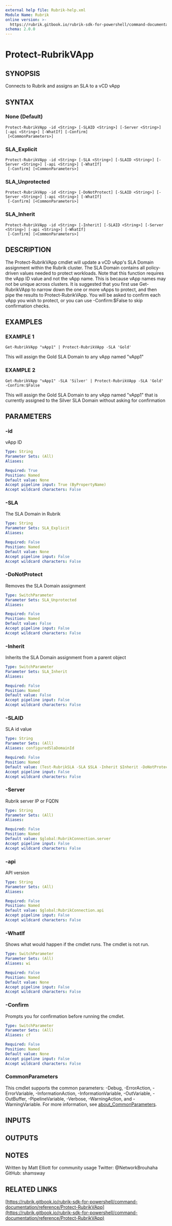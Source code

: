 ```yaml
---
external help file: Rubrik-help.xml
Module Name: Rubrik
online version: >-
  https://rubrik.gitbook.io/rubrik-sdk-for-powershell/command-documentation/reference/Protect-RubrikVApp
schema: 2.0.0
---
```


# Protect-RubrikVApp

## SYNOPSIS

Connects to Rubrik and assigns an SLA to a vCD vApp

## SYNTAX

### None \(Default\)

```text
Protect-RubrikVApp -id <String> [-SLAID <String>] [-Server <String>] [-api <String>] [-WhatIf] [-Confirm]
 [<CommonParameters>]
```

### SLA\_Explicit

```text
Protect-RubrikVApp -id <String> [-SLA <String>] [-SLAID <String>] [-Server <String>] [-api <String>] [-WhatIf]
 [-Confirm] [<CommonParameters>]
```

### SLA\_Unprotected

```text
Protect-RubrikVApp -id <String> [-DoNotProtect] [-SLAID <String>] [-Server <String>] [-api <String>] [-WhatIf]
 [-Confirm] [<CommonParameters>]
```

### SLA\_Inherit

```text
Protect-RubrikVApp -id <String> [-Inherit] [-SLAID <String>] [-Server <String>] [-api <String>] [-WhatIf]
 [-Confirm] [<CommonParameters>]
```

## DESCRIPTION

The Protect-RubrikVApp cmdlet will update a vCD vApp's SLA Domain assignment within the Rubrik cluster. The SLA Domain contains all policy-driven values needed to protect workloads. Note that this function requires the vApp ID value and not the vApp name. This is because vApp names may not be unique across clusters. It is suggested that you first use Get-RubrikVApp to narrow down the one or more vApps to protect, and then pipe the results to Protect-RubrikVApp. You will be asked to confirm each vApp you wish to protect, or you can use -Confirm:$False to skip confirmation checks.

## EXAMPLES

### EXAMPLE 1

```text
Get-RubrikVApp "vApp1" | Protect-RubrikVApp -SLA 'Gold'
```

This will assign the Gold SLA Domain to any vApp named "vApp1"

### EXAMPLE 2

```text
Get-RubrikVApp "vApp1" -SLA 'Silver' | Protect-RubrikVApp -SLA 'Gold' -Confirm:$False
```

This will assign the Gold SLA Domain to any vApp named "vApp1" that is currently assigned to the Silver SLA Domain without asking for confirmation

## PARAMETERS

### -id

vApp ID

```yaml
Type: String
Parameter Sets: (All)
Aliases:

Required: True
Position: Named
Default value: None
Accept pipeline input: True (ByPropertyName)
Accept wildcard characters: False
```

### -SLA

The SLA Domain in Rubrik

```yaml
Type: String
Parameter Sets: SLA_Explicit
Aliases:

Required: False
Position: Named
Default value: None
Accept pipeline input: False
Accept wildcard characters: False
```

### -DoNotProtect

Removes the SLA Domain assignment

```yaml
Type: SwitchParameter
Parameter Sets: SLA_Unprotected
Aliases:

Required: False
Position: Named
Default value: False
Accept pipeline input: False
Accept wildcard characters: False
```

### -Inherit

Inherits the SLA Domain assignment from a parent object

```yaml
Type: SwitchParameter
Parameter Sets: SLA_Inherit
Aliases:

Required: False
Position: Named
Default value: False
Accept pipeline input: False
Accept wildcard characters: False
```

### -SLAID

SLA id value

```yaml
Type: String
Parameter Sets: (All)
Aliases: configuredSlaDomainId

Required: False
Position: Named
Default value: (Test-RubrikSLA -SLA $SLA -Inherit $Inherit -DoNotProtect $DoNotProtect -Mandatory:$true)
Accept pipeline input: False
Accept wildcard characters: False
```

### -Server

Rubrik server IP or FQDN

```yaml
Type: String
Parameter Sets: (All)
Aliases:

Required: False
Position: Named
Default value: $global:RubrikConnection.server
Accept pipeline input: False
Accept wildcard characters: False
```

### -api

API version

```yaml
Type: String
Parameter Sets: (All)
Aliases:

Required: False
Position: Named
Default value: $global:RubrikConnection.api
Accept pipeline input: False
Accept wildcard characters: False
```

### -WhatIf

Shows what would happen if the cmdlet runs. The cmdlet is not run.

```yaml
Type: SwitchParameter
Parameter Sets: (All)
Aliases: wi

Required: False
Position: Named
Default value: None
Accept pipeline input: False
Accept wildcard characters: False
```

### -Confirm

Prompts you for confirmation before running the cmdlet.

```yaml
Type: SwitchParameter
Parameter Sets: (All)
Aliases: cf

Required: False
Position: Named
Default value: None
Accept pipeline input: False
Accept wildcard characters: False
```

### CommonParameters

This cmdlet supports the common parameters: -Debug, -ErrorAction, -ErrorVariable, -InformationAction, -InformationVariable, -OutVariable, -OutBuffer, -PipelineVariable, -Verbose, -WarningAction, and -WarningVariable. For more information, see [about\_CommonParameters](http://go.microsoft.com/fwlink/?LinkID=113216).

## INPUTS

## OUTPUTS

## NOTES

Written by Matt Elliott for community usage Twitter: @NetworkBrouhaha GitHub: shamsway

## RELATED LINKS

[https://rubrik.gitbook.io/rubrik-sdk-for-powershell/command-documentation/reference/Protect-RubrikVApp](https://rubrik.gitbook.io/rubrik-sdk-for-powershell/command-documentation/reference/Protect-RubrikVApp)

